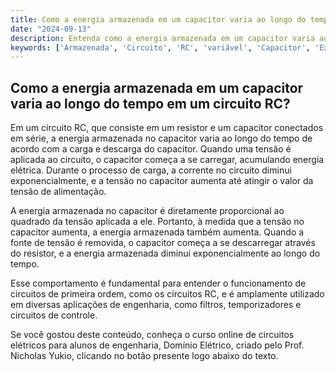 ```yaml
---
title: Como a energia armazenada em um capacitor varia ao longo do tempo em um circuito RC?
date: "2024-09-13"
description: Entenda como a energia armazenada em um capacitor varia ao longo do tempo em um circuito RC.
keywords: ['Armazenada', 'Circuito', 'RC', 'variável', 'Capacitor', 'Exercício', 'tempo']
---
```


## Como a energia armazenada em um capacitor varia ao longo do tempo em um circuito RC?

Em um circuito RC, que consiste em um resistor e um capacitor conectados em série, a energia armazenada no capacitor varia ao longo do tempo de acordo com a carga e descarga do capacitor. Quando uma tensão é aplicada ao circuito, o capacitor começa a se carregar, acumulando energia elétrica. Durante o processo de carga, a corrente no circuito diminui exponencialmente, e a tensão no capacitor aumenta até atingir o valor da tensão de alimentação.

A energia armazenada no capacitor é diretamente proporcional ao quadrado da tensão aplicada a ele. Portanto, à medida que a tensão no capacitor aumenta, a energia armazenada também aumenta. Quando a fonte de tensão é removida, o capacitor começa a se descarregar através do resistor, e a energia armazenada diminui exponencialmente ao longo do tempo.

Esse comportamento é fundamental para entender o funcionamento de circuitos de primeira ordem, como os circuitos RC, e é amplamente utilizado em diversas aplicações de engenharia, como filtros, temporizadores e circuitos de controle.

Se você gostou deste conteúdo, conheça o curso online de circuitos elétricos para alunos de engenharia, Domínio Elétrico, criado pelo Prof. Nicholas Yukio, clicando no botão presente logo abaixo do texto.